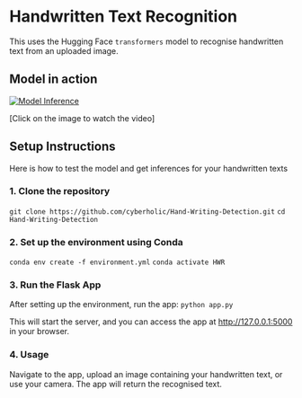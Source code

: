 # Handwritten Text Recognition

This  uses the Hugging Face `transformers` model to recognise handwritten text from an uploaded image.
## Model in action

[![Model Inference](https://github.com/user-attachments/assets/fa09aab3-f726-47d4-a84c-0ceca79e2cd8)](https://youtu.be/Il7Y1UyMASo)



[Click on the image to watch the video]

## Setup Instructions
Here is how to test the model and get inferences for your handwritten texts

### 1. Clone the repository

`git clone https://github.com/cyberholic/Hand-Writing-Detection.git`
`cd Hand-Writing-Detection `

### 2. Set up the environment using Conda

`conda env create -f environment.yml`
`conda activate HWR`

### 3. Run the Flask App

After setting up the environment, run the app: `python app.py`

This will start the server, and you can access the app at http://127.0.0.1:5000 in your browser.

### 4. Usage
Navigate to the app, upload an image containing your handwritten text, or use your camera.
The app will return the recognised text.


